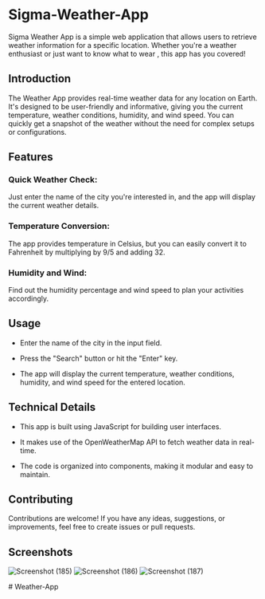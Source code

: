 # Sigma-Weather-App
Sigma Weather App is a simple web application that allows users to retrieve weather information for a specific location. Whether you're a weather enthusiast or just want to know what to wear , this app has you covered!

## Introduction

The Weather App provides real-time weather data for any location on Earth. It's designed to be user-friendly and informative, giving you the current temperature, weather conditions, humidity, and wind speed. You can quickly get a snapshot of the weather without the need for complex setups or configurations.

## Features

### Quick Weather Check:
 Just enter the name of the city you're interested in, and the app will display the current weather details.

### Temperature Conversion: 
The app provides temperature in Celsius, but you can easily convert it to Fahrenheit by multiplying by 9/5 and adding 32.

### Humidity and Wind: 
Find out the humidity percentage and wind speed to plan your activities accordingly.

## Usage

- Enter the name of the city in the input field.

- Press the "Search" button or hit the "Enter" key.

- The app will display the current temperature, weather conditions, humidity, and wind speed for the entered location.

## Technical Details

- This app is built using JavaScript for building user interfaces.

- It makes use of the OpenWeatherMap API to fetch weather data in real-time.

- The code is organized into components, making it modular and easy to maintain.

## Contributing

Contributions are welcome! If you have any ideas, suggestions, or improvements, feel free to create issues or pull requests.

## Screenshots
![Screenshot (185)](https://github.com/yuvrajbagga/Sigma-Weather-App/assets/113333290/264139cb-a1af-4846-b3f4-6944e14ffb0b)
![Screenshot (186)](https://github.com/yuvrajbagga/Sigma-Weather-App/assets/113333290/dd35d051-fb87-49ed-82f4-a0070cf37a6f)
![Screenshot (187)](https://github.com/yuvrajbagga/Sigma-Weather-App/assets/113333290/bca75a00-e321-413c-800c-b280c40a812b)


#   W e a t h e r - A p p  
 